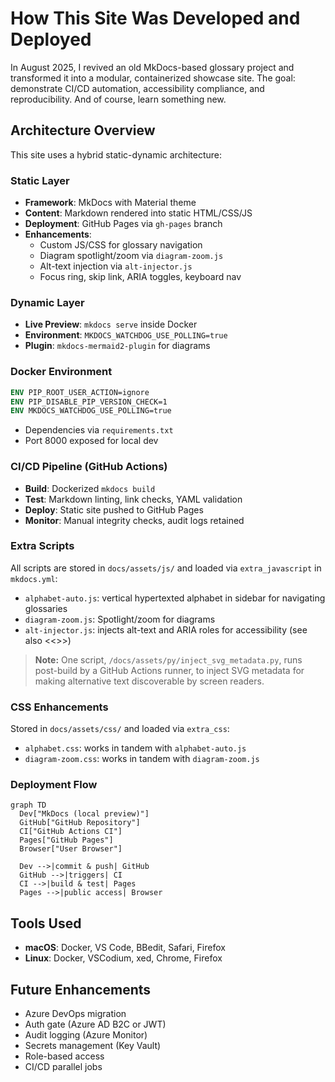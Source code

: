 # How This Site Was Developed and Deployed

In August 2025, I revived an old MkDocs-based glossary project and transformed it into a modular, containerized showcase site. The goal: demonstrate CI/CD automation, accessibility compliance, and reproducibility. And of course, learn something new.

## Architecture Overview

This site uses a hybrid static-dynamic architecture:

### Static Layer

- **Framework**: MkDocs with Material theme
- **Content**: Markdown rendered into static HTML/CSS/JS
- **Deployment**: GitHub Pages via `gh-pages` branch
- **Enhancements**:
  - Custom JS/CSS for glossary navigation
  - Diagram spotlight/zoom via `diagram-zoom.js`
  - Alt-text injection via `alt-injector.js`
  - Focus ring, skip link, ARIA toggles, keyboard nav

### Dynamic Layer

- **Live Preview**: `mkdocs serve` inside Docker
- **Environment**: `MKDOCS_WATCHDOG_USE_POLLING=true`
- **Plugin**: `mkdocs-mermaid2-plugin` for diagrams

### Docker Environment

```Dockerfile
ENV PIP_ROOT_USER_ACTION=ignore
ENV PIP_DISABLE_PIP_VERSION_CHECK=1
ENV MKDOCS_WATCHDOG_USE_POLLING=true
```
- Dependencies via `requirements.txt`
- Port 8000 exposed for local dev

### CI/CD Pipeline (GitHub Actions)

- **Build**: Dockerized `mkdocs build`
- **Test**: Markdown linting, link checks, YAML validation
- **Deploy**: Static site pushed to GitHub Pages
- **Monitor**: Manual integrity checks, audit logs retained
### Extra Scripts

All scripts are stored in `docs/assets/js/` and loaded via `extra_javascript` in `mkdocs.yml`:

- `alphabet-auto.js`: vertical hypertexted alphabet in sidebar for navigating glossaries
- `diagram-zoom.js`: Spotlight/zoom for diagrams 
- `alt-injector.js`: injects alt-text and ARIA roles for accessibility (see also <<>>)

> **Note:** One script, `/docs/assets/py/inject_svg_metadata.py`, runs post-build by a GitHub Actions runner, to inject SVG metadata for making alternative text discoverable by screen readers.

### CSS Enhancements

Stored in `docs/assets/css/` and loaded via `extra_css`:

- `alphabet.css`: works in tandem with `alphabet-auto.js`
- `diagram-zoom.css`: works in tandem with `diagram-zoom.js`

### Deployment Flow

<!-- ALT: Diagram showing a 5-phase workflow; Phase 1 is MKdocs (local preview); a commit and push arrow moves to phase 2 (GitHub Repo); a trigger arrow moves to phase 3 (GitHub Actions CI), then a build & test arrow moves to phase 4 (GitHub Pages), from which a public access arrow moves to the final phase (User Browser) -->
```mermaid
graph TD
  Dev["MkDocs (local preview)"]
  GitHub["GitHub Repository"]
  CI["GitHub Actions CI"]
  Pages["GitHub Pages"]
  Browser["User Browser"]

  Dev -->|commit & push| GitHub
  GitHub -->|triggers| CI
  CI -->|build & test| Pages
  Pages -->|public access| Browser
```

## Tools Used

- **macOS**: Docker, VS Code, BBedit, Safari, Firefox
- **Linux**: Docker, VSCodium, xed, Chrome, Firefox

## Future Enhancements

- Azure DevOps migration
- Auth gate (Azure AD B2C or JWT)
- Audit logging (Azure Monitor)
- Secrets management (Key Vault)
- Role-based access
- CI/CD parallel jobs